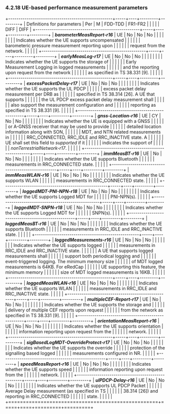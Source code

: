 ### 4.2.18 UE-based performance measurement parameters

+---------------------------------------------------+-----+----+---------+---------+
| Definitions for parameters                        | Per | M  | FDD-TDD | FR1-FR2 |
|                                                   |     |    | DIFF    | DIFF    |
+---------------------------------------------------+-----+----+---------+---------+
| ***barometerMeasReport-r16***                     | UE  | No | No      | No      |
|                                                   |     |    |         |         |
| Indicates whether the UE supports uncompensated   |     |    |         |         |
| barometeric pressure measurement reporting upon   |     |    |         |         |
| request from the network.                         |     |    |         |         |
+---------------------------------------------------+-----+----+---------+---------+
| ***earlyMeasLog-r17***                            | UE  | No | No      | No      |
|                                                   |     |    |         |         |
| Indicates whether the UE supports the storage of  |     |    |         |         |
| Early Measurement Logging in logged measurements  |     |    |         |         |
| and the reporting upon request from the network   |     |    |         |         |
| as specified in TS 38.331 \[9\].                  |     |    |         |         |
+---------------------------------------------------+-----+----+---------+---------+
| ***excessPacketDelay-r17***                       | UE  | No | No      | No      |
|                                                   |     |    |         |         |
| Indicates whether the UE supports the UL PDCP     |     |    |         |         |
| excess packet delay measurement per DRB as        |     |    |         |         |
| specified in TS 38.314 \[26\]. A UE that supports |     |    |         |         |
| the UL PDCP excess packet delay measurement shall |     |    |         |         |
| also support the measurement configuration and    |     |    |         |         |
| reporting as specified in TS 38.331 \[9\].        |     |    |         |         |
+---------------------------------------------------+-----+----+---------+---------+
| ***gnss-Location-r16***                           | UE  | CY | No      | No      |
|                                                   |     |    |         |         |
| Indicates whether the UE is equipped with a GNSS  |     |    |         |         |
| or A-GNSS receiver that may be used to provide    |     |    |         |         |
| detailed location information along with SON,     |     |    |         |         |
| MDT, and NTN related measurements in              |     |    |         |         |
| RRC_CONNECTED, RRC_IDLE and RRC_INACTIVE state. A |     |    |         |         |
| UE shall set this field to *supported* if it      |     |    |         |         |
| indicates the support of                          |     |    |         |         |
| *nonTerrestrialNetwork-r17*.                      |     |    |         |         |
+---------------------------------------------------+-----+----+---------+---------+
| ***immMeasBT-r16***                               | UE  | No | No      | No      |
|                                                   |     |    |         |         |
| Indicates whether the UE supports Bluetooth       |     |    |         |         |
| measurements in RRC_CONNECTED state.              |     |    |         |         |
+---------------------------------------------------+-----+----+---------+---------+
| ***immMeasWLAN-r16***                             | UE  | No | No      | No      |
|                                                   |     |    |         |         |
| Indicates whether the UE supports WLAN            |     |    |         |         |
| measurements in RRC_CONNECTED state.              |     |    |         |         |
+---------------------------------------------------+-----+----+---------+---------+
| ***loggedMDT-PNI-NPN-r18***                       | UE  | No | No      | No      |
|                                                   |     |    |         |         |
| Indicates whether the UE supports Logged MDT for  |     |    |         |         |
| PNI-NPN(s).                                       |     |    |         |         |
+---------------------------------------------------+-----+----+---------+---------+
| ***loggedMDT-SNPN-r18***                          | UE  | No | No      | No      |
|                                                   |     |    |         |         |
| Indicates whether the UE supports Logged MDT for  |     |    |         |         |
| SNPN(s).                                          |     |    |         |         |
+---------------------------------------------------+-----+----+---------+---------+
| ***loggedMeasBT-r16***                            | UE  | No | No      | No      |
|                                                   |     |    |         |         |
| Indicates whether the UE supports Bluetooth       |     |    |         |         |
| measurements in RRC_IDLE and RRC_INACTIVE state.  |     |    |         |         |
+---------------------------------------------------+-----+----+---------+---------+
| ***loggedMeasurements-r16***                      | UE  | No | No      | No      |
|                                                   |     |    |         |         |
| Indicates whether the UE supports logged          |     |    |         |         |
| measurements in RRC_IDLE and RRC_INACTIVE state.  |     |    |         |         |
| A UE that supports logged measurements shall      |     |    |         |         |
| support both periodical logging and               |     |    |         |         |
| event-triggered logging. The minimum memory size  |     |    |         |         |
| of MDT logged measurements is 64KB. For eRedCap   |     |    |         |         |
| UE supporting this feature, the minimum memory    |     |    |         |         |
| size of MDT logged measurements is 16KB.          |     |    |         |         |
+---------------------------------------------------+-----+----+---------+---------+
| ***loggedMeasWLAN-r16***                          | UE  | No | No      | No      |
|                                                   |     |    |         |         |
| Indicates whether the UE supports WLAN            |     |    |         |         |
| measurements in RRC_IDLE and RRC_INACTIVE state.  |     |    |         |         |
+---------------------------------------------------+-----+----+---------+---------+
| ***multipleCEF-Report-r17***                      | UE  | No | No      | No      |
|                                                   |     |    |         |         |
| Indicates whether the UE supports the storage and |     |    |         |         |
| delivery of multiple CEF reports upon request     |     |    |         |         |
| from the network as specified in TS 38.331 \[9\]. |     |    |         |         |
+---------------------------------------------------+-----+----+---------+---------+
| ***orientationMeasReport-r16***                   | UE  | No | No      | No      |
|                                                   |     |    |         |         |
| Indicates whether the UE supports orientation     |     |    |         |         |
| information reporting upon request from the       |     |    |         |         |
| network.                                          |     |    |         |         |
+---------------------------------------------------+-----+----+---------+---------+
| ***sigBasedLogMDT-OverrideProtect-r17***          | UE  | No | No      | No      |
|                                                   |     |    |         |         |
| Indicates whether the UE supports the override    |     |    |         |         |
| protection of the signalling based logged         |     |    |         |         |
| measurements configured in NR.                    |     |    |         |         |
+---------------------------------------------------+-----+----+---------+---------+
| ***speedMeasReport-r16***                         | UE  | No | No      | No      |
|                                                   |     |    |         |         |
| Indicates whether the UE supports speed           |     |    |         |         |
| information reporting upon request from the       |     |    |         |         |
| network.                                          |     |    |         |         |
+---------------------------------------------------+-----+----+---------+---------+
| ***ulPDCP-Delay-r16***                            | UE  | No | No      | No      |
|                                                   |     |    |         |         |
| Indicates whether the UE supports UL PDCP Packet  |     |    |         |         |
| Average Delay measurement (as specified in TS     |     |    |         |         |
| 38.314 \[26\]) and reporting in RRC_CONNECTED     |     |    |         |         |
| state.                                            |     |    |         |         |
+===================================================+=====+====+=========+=========+